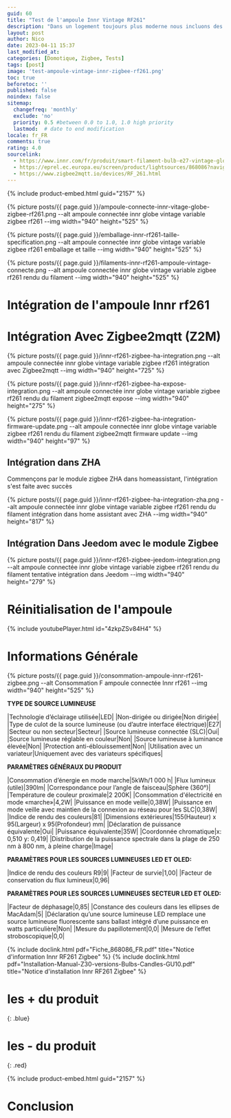 ```yaml
---
guid: 60
title: "Test de l'ampoule Innr Vintage RF261"
description: "Dans un logement toujours plus moderne nous incluons des objets vintage ! va comprendre, aujourd'hui je test une ampoule Innr E27 zigbee RF261 alors vaut-elle le coût ?"
layout: post
author: Nico
date: 2023-04-11 15:37
last_modified_at: 
categories: [Domotique, Zigbee, Tests]
tags: [post]
image: 'test-ampoule-vintage-innr-zigbee-rf261.png'
toc: true
beforetoc: ''
published: false
noindex: false
sitemap:
  changefreq: 'monthly'
  exclude: 'no'
  priority: 0.5 #between 0.0 to 1.0, 1.0 high priority
  lastmod:  # date to end modification
locale: fr_FR
comments: true
rating: 4.0
sourcelink:
  - https://www.innr.com/fr/produit/smart-filament-bulb-e27-vintage-globe/
  - https://eprel.ec.europa.eu/screen/product/lightsources/868086?navigatingfrom=qr
  - https://www.zigbee2mqtt.io/devices/RF_261.html
---
```


{% include product-embed.html guid="2157" %}

{% picture posts/{{ page.guid }}/ampoule-connecte-innr-vitage-globe-zigbee-rf261.png --alt ampoule connectée innr globe vintage variable zigbee rf261 --img width="940" height="525" %}


{% picture posts/{{ page.guid }}/emballage-innr-rf261-taille-specification.png --alt ampoule connectée innr globe vintage variable zigbee rf261 emballage et taille --img width="940" height="525" %}


{% picture posts/{{ page.guid }}/filaments-innr-rf261-ampoule-vintage-connecte.png --alt ampoule connectée innr globe vintage variable zigbee rf261 rendu du filament --img width="940" height="525" %}

# Intégration de l'ampoule Innr rf261

# Intégration Avec Zigbee2mqtt (Z2M)


{% picture posts/{{ page.guid }}/innr-rf261-zigbee-ha-integration.png --alt ampoule connectée innr globe vintage variable zigbee rf261 intégration avec Zigbee2mqtt --img width="940" height="725" %}

{% picture posts/{{ page.guid }}/innr-rf261-zigbee-ha-expose-integration.png --alt ampoule connectée innr globe vintage variable zigbee rf261 rendu du filament zigbee2mqtt expose --img width="940" height="275" %}

{% picture posts/{{ page.guid }}/innr-rf261-zigbee-ha-integration-firmware-update.png --alt ampoule connectée innr globe vintage variable zigbee rf261 rendu du filament zigbee2mqtt firmware update --img width="940" height="97" %}

## Intégration dans ZHA

Commençons par le module zigbee ZHA dans homeassistant, l'intégration s'est faite avec succès


{% picture posts/{{ page.guid }}/innr-rf261-zigbee-ha-integration-zha.png --alt ampoule connectée innr globe vintage variable zigbee rf261 rendu du filament intégration dans home assistant avec ZHA --img width="940" height="817" %}

## Intégration Dans Jeedom avec le module Zigbee

{% picture posts/{{ page.guid }}/innr-rf261-zigbee-jeedom-integration.png --alt ampoule connectée innr globe vintage variable zigbee rf261 rendu du filament tentative intégration dans Jeedom --img width="940" height="279" %}

# Réinitialisation de l'ampoule

{% include youtubePlayer.html id="4zkpZSv84H4" %}

# Informations Générale

{% picture posts/{{ page.guid }}/consommation-ampoule-innr-rf261-zigbee.png --alt Consommation F ampoule connectée Innr rf261 --img width="940" height="525" %}

**TYPE DE SOURCE LUMINEUSE**

|Technologie d’éclairage utilisée|LED|
|Non-dirigée ou dirigée|Non dirigée|
|Type de culot de la source lumineuse (ou d’autre interface électrique)|E27|
|Secteur ou non secteur|Secteur|
|Source lumineuse connectée (SLC)|Oui|
|Source lumineuse réglable en couleur|Non|
|Source lumineuse à luminance élevée|Non|
|Protection anti-éblouissement|Non|
|Utilisation avec un variateur|Uniquement avec des variateurs spécifiques|

**PARAMÈTRES GÉNÉRAUX DU PRODUIT**

|Consommation d’énergie en mode marche|5kWh/1 000 h|
|Flux lumineux (utile)|390lm|
|Correspondance pour l’angle de faisceau|Sphère (360°)|
|Température de couleur proximale|2 200K|
|Consommation d'électricité en mode «marche»|4,2W|
|Puissance en mode veille|0,38W|
|Puissance en mode veille avec maintien de la connexion au réseau pour les SLC|0,38W|
|Indice de rendu des couleurs|81|
|Dimensions extérieures|155(Hauteur) x 95(Largeur) x 95(Profondeur) mm|
|Déclaration de puissance équivalente|Oui|
|Puissance équivalente|35W|
|Coordonnée chromatique|x: 0,510 y: 0,419|
|Distribution de la puissance spectrale dans la plage de 250 nm à 800 nm, à pleine charge|Image|

**PARAMÈTRES POUR LES SOURCES LUMINEUSES LED ET OLED:**

|Indice de rendu des couleurs R9|9|
|Facteur de survie|1,00|
|Facteur de conservation du flux lumineux|0,96|

**PARAMÈTRES POUR LES SOURCES LUMINEUSES SECTEUR LED ET OLED:**

|Facteur de déphasage|0,85|
|Constance des couleurs dans les ellipses de MacAdam|5|
|Déclaration qu’une source lumineuse LED remplace une source lumineuse fluorescente sans ballast intégré d’une puissance en watts particulière|Non|
|Mesure du papillotement|0,0|
|Mesure de l’effet stroboscopique|0,0|

{% include doclink.html pdf="Fiche_868086_FR.pdf" title="Notice d'information Innr RF261 Zigbee" %}
{% include doclink.html pdf="Installation-Manual-Z30-versions-Bulbs-Candles-GU10.pdf" title="Notice d'installation Innr RF261 Zigbee" %}


# **les + du produit**
{: .blue}

# **les - du produit**
{: .red}

{% include product-embed.html guid="2157" %}

# Conclusion
